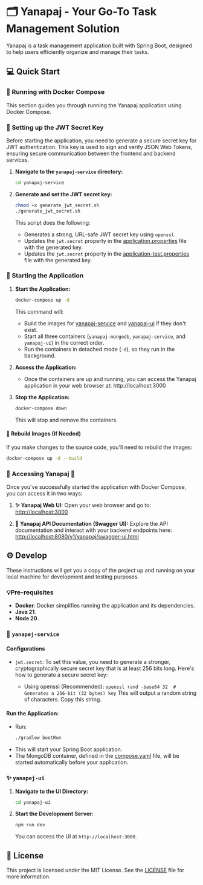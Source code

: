 # 🗂️ Yanapaj - Your Go-To Task Management Solution
Yanapaj is a task management application built with Spring Boot, 
designed to help users efficiently organize and manage their tasks.

## 💻 Quick Start
### 🚀 Running with Docker Compose
This section guides you through running the Yanapaj application using Docker Compose.

### 🔐 Setting up the JWT Secret Key

Before starting the application, you need to generate a secure secret key for JWT authentication. This key is used to sign and verify JSON Web Tokens, ensuring secure communication between the frontend and backend services.

1. **Navigate to the `yanapaj-service` directory:**

   ```bash
   cd yanapaj-service
   ```

2. **Generate and set the JWT secret key:**

   ```bash
   chmod +x generate_jwt_secret.sh
   ./generate_jwt_secret.sh
   ```

   This script does the following:
    - Generates a strong, URL-safe JWT secret key using `openssl`.
    - Updates the `jwt.secret` property in the [application.properties](yanapaj-service/src/main/resources/application.properties) file with the generated key.
    - Updates the `jwt.secret` property in the [application-test.properties](yanapaj-service/src/test/resources/application-test.properties) file with the generated key.

### 🐳 Starting the Application

1. **Start the Application:**
   ```bash
   docker-compose up -d
   ```
   This command will:
    - Build the images for [yanapaj-service](yanapaj-service) and [yanapaj-ui](yanapaj-ui) if they don't exist.
    - Start all three containers (`yanapaj-mongodb`, `yanapaj-service`, and `yanapaj-ui`) in the correct order.
    - Run the containers in detached mode (`-d`), so they run in the background.

2. **Access the Application:**
    - Once the containers are up and running, you can access the Yanapaj application in your web browser at:
      http://localhost:3000

3. **Stop the Application:**
   ```bash
   docker-compose down
   ```
   This will stop and remove the containers.

#### 🤖 Rebuild Images (If Needed)
If you make changes to the source code, you'll need to rebuild the images:
```bash
docker-compose up -d --build
```

### 🎉 Accessing Yanapaj 🎉

Once you've successfully started the application with Docker Compose, you can access it in two ways:

1. **✨ Yanapaj Web UI:** Open your web browser and go to:
   [http://localhost:3000](http://localhost:3000)

2. **📖 Yanapaj API Documentation (Swagger UI):**  Explore the API documentation and interact with your backend endpoints here:
   [http://localhost:8080/v1/yanapaj/swagger-ui.html](http://localhost:8080/v1/yanapaj/swagger-ui.html)
## ⚙ Develop

These instructions will get you a copy of the project up and running on your local machine for development and testing purposes.

### 💡Pre-requisites

- **Docker**: Docker simplifies running the application and its dependencies.
- **Java 21**.
- **Node 20**.


### 🍃 `yanapej-service`

#### Configurations
- `jwt.secret`: To set this value, you need to generate a stronger, cryptographically secure secret key that is at least 256 bits long.
  Here's how to generate a secure secret key:
  
  - Using openssl (Recommended):
    `openssl rand -base64 32  # Generates a 256-bit (32 bytes) key`
    This will output a random string of characters. Copy this string.


#### Run the Application:
- Run:
  ```bash
  ./gradlew bootRun
  ```
- This will start your Spring Boot application.
- The MongoDB container, defined in the [compose.yaml](yanapaj-service/compose.yaml) file, will be started automatically before your application.

### ✨ `yanapej-ui`

1. **Navigate to the UI Directory:**
   ```bash
   cd yanapaj-ui
   ```

2. **Start the Development Server:**
   ```bash
   npm run dev
   ```
   You can access the UI at `http://localhost:3000`.

## 📄 License
This project is licensed under the MIT License.
See the [LICENSE](LICENSE) file for more information.